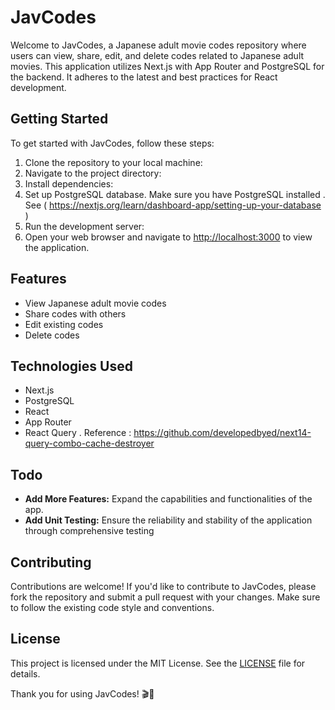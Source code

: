 # JavCodes

Welcome to JavCodes, a Japanese adult movie codes repository where users can view, share, edit, and delete codes related to Japanese adult movies. This application utilizes Next.js with App Router and PostgreSQL for the backend. It adheres to the latest and best practices for React development.

## Getting Started

To get started with JavCodes, follow these steps:

   1. Clone the repository to your local machine:
   2. Navigate to the project directory:
   3. Install dependencies:
   4. Set up PostgreSQL database. Make sure you have PostgreSQL installed . See ( https://nextjs.org/learn/dashboard-app/setting-up-your-database )
   5. Run the development server:
   6. Open your web browser and navigate to [http://localhost:3000](http://localhost:3000) to view the application.


## Features

- View Japanese adult movie codes
- Share codes with others
- Edit existing codes
- Delete codes
  

## Technologies Used

- Next.js
- PostgreSQL
- React
- App Router
- React Query . Reference : https://github.com/developedbyed/next14-query-combo-cache-destroyer

## Todo

- **Add More Features:** Expand the capabilities and functionalities of the app.
- **Add Unit Testing:** Ensure the reliability and stability of the application through comprehensive testing

## Contributing

Contributions are welcome! If you'd like to contribute to JavCodes, please fork the repository and submit a pull request with your changes. Make sure to follow the existing code style and conventions.

## License

This project is licensed under the MIT License. See the [LICENSE](LICENSE) file for details.

Thank you for using JavCodes! 🎬🔞

